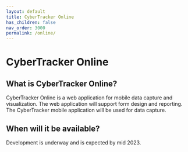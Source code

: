 ```yaml
---
layout: default
title: CyberTracker Online
has_children: false
nav_order: 3000
permalink: /online/
---
```

# CyberTracker Online

## What is CyberTracker Online?

CyberTracker Online is a web application for mobile data capture and visualization. 
The web application will support form design and reporting. The CyberTracker mobile application will be used for data capture.

## When will it be available?

Development is underway and is expected by mid 2023.

